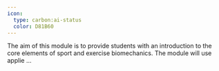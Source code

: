 ```yaml
---
icon:
  type: carbon:ai-status
  color: D81B60
---
```


The aim of this module is to provide students with an introduction to the core elements of sport and exercise biomechanics. The module will use applie ... 
